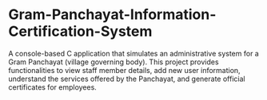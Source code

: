 # Gram-Panchayat-Information-Certification-System
A console-based C application that simulates an administrative system for a Gram Panchayat (village governing body). This project provides functionalities to view staff member details, add new user information, understand the services offered by the Panchayat, and generate official certificates for employees.
